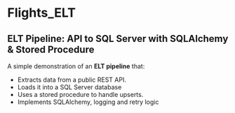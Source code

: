# Flights_ELT
## ELT Pipeline: API to SQL Server with SQLAlchemy & Stored Procedure

A simple demonstration of an **ELT pipeline** that:

- Extracts data from a public REST API.
- Loads it into a SQL Server database
- Uses a stored procedure to handle upserts.
- Implements SQLAlchemy, logging and retry logic
